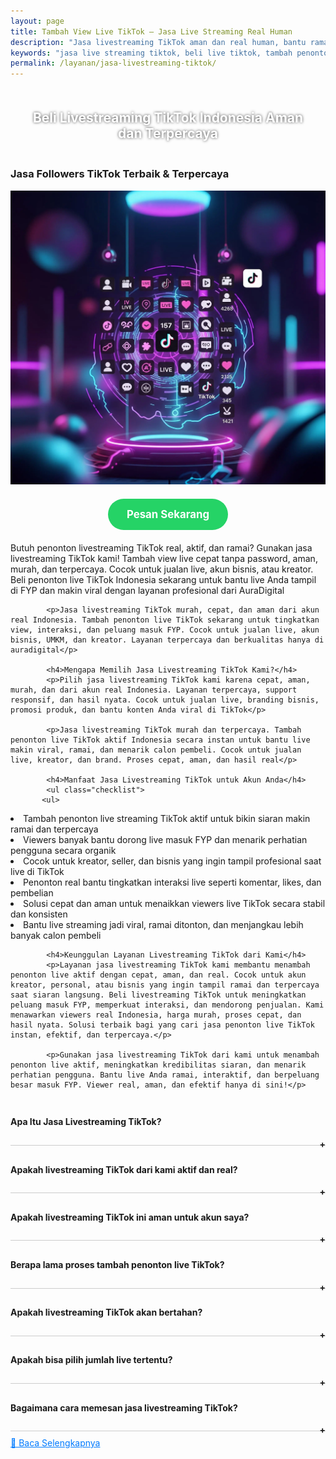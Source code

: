```yaml
---
layout: page
title: Tambah View Live TikTok – Jasa Live Streaming Real Human
description: "Jasa livestreaming TikTok aman dan real human, bantu ramaiin live Anda dengan viewers aktif Indonesia. Naikkan interaksi, tambah penonton live TikTok, dan tingkatkan peluang FYP tanpa bot. Cocok untuk jualan, branding, dan promosi akun TikTok secara natural."
keywords: "jasa live streaming tiktok, beli live tiktok, tambah penonton live tiktok, live tiktok murah, jual viewers live tiktok, live tiktok aktif, penonton live tiktok real, jasa live tiktok Indonesia, live tiktok terpercaya, penonton live tiktok permanen, viewers live tiktok cepat, order live tiktok, jasa tambah penonton live tiktok, jasa jual live tiktok, beli viewers live tiktok Indonesia, live tiktok aman, jasa live tiktok murah, jasa viewers real tiktok, beli penonton asli live, viewers live tiktok tanpa password, jasa tiktok live, jasa tiktok live murah, penonton akun live tiktok, jasa live viral tiktok, live organik tiktok, beli viewers live terpercaya, live tiktok langsung masuk, jasa live instan tiktok, jasa menaikkan viewers tiktok, penonton live untuk bisnis tiktok, viewers tiktok creator live, jasa social media live tiktok, layanan live streaming tiktok, beli live tiktok aktif Indonesia, jasa social proof tiktok live"
permalink: /layanan/jasa-livestreaming-tiktok/
---
```


<script type="application/ld+json">
{
  "@context": "https://schema.org",
  "@graph": [
    {
      "@type": "WebSite",
      "@id": "https://auradigital.id/#website",
      "url": "https://auradigital.id/",
      "name": "auradigital.id"
    },
    {
      "@type": "WebPage",
      "@id": "https://auradigital.id/layanan/jasa-livestreaming-tiktok/#webpage",
      "url": "https://auradigital.id/layanan/jasa-livestreaming-tiktok/",
      "name": "Jasa Livestreaming TikTok Aktif Indonesia Murah - Aman & Cepat",
      "isPartOf": {
        "@id": "https://auradigital.id/#website"
      },
      "breadcrumb": {
        "@id": "https://auradigital.id/layanan/jasa-livestreaming-tiktok/#breadcrumb"
      },
      "description": "Beli livestreaming TikTok murah dan terpercaya untuk tambah penonton live real Indonesia. Naikkan interaksi, tingkatkan FYP, dan buat live Anda lebih ramai, aman, dan cepat viral tanpa perlu login akun"
    },
    {
      "@type": "Service",
      "name": "Jasa Livestreaming TikTok",
      "serviceType": "Social Media Engagement",
      "provider": {
        "@type": "WebSite",
        "name": "auradigital.id",
        "url": "https://auradigital.id/"
      },
      "areaServed": {
        "@type": "Country",
        "name": "Indonesia"
      },
      "description": "Jasa livestreaming TikTok murah, cepat, dan aman! Tambah penonton live real Indonesia, bantu live masuk FYP, naikkan interaksi, dan tingkatkan kepercayaan audience. Cocok untuk jualan, branding, atau push akun biar makin ramai dan viral"
    },
    {
      "@type": "Product",
      "name": "Followers TikTok Aktif",
      "image": "https://raw.githubusercontent.com/AzkaAtta/azkaatta.github.io/main/image/jasa-livestreaming-tiktok.webp",
      "description": "Beli livestreaming TikTok real penonton Indonesia aktif! Cocok untuk jualan live, push akun, dan naikin interaksi. Penonton ramai, live jadi FYP, terpercaya, tanpa bot. Solusi murah dan aman buat tampil profesional dan viral di TikTok.",
      "brand": {
        "@type": "Brand",
        "name": "auradigital.id"
      },
      "offers": {
        "@type": "Offer",
        "priceCurrency": "IDR",
        "price": "20000",
        "availability": "https://schema.org/InStock",
        "url": "https://auradigital.id/layanan/jasa-livestreaming-tiktok/"
      }
    },
    {
      "@type": "BreadcrumbList",
      "@id": "https://auradigital.id/layanan/jasa-livestreaming-tiktok/#breadcrumb",
      "itemListElement": [
        {
          "@type": "ListItem",
          "position": 1,
          "name": "Home",
          "item": "https://auradigital.id/"
        },
        {
          "@type": "ListItem",
          "position": 2,
          "name": "Layanan",
          "item": "https://auradigital.id/layanan/"
        },
        {
          "@type": "ListItem",
          "position": 3,
          "name": "Jasa Livestreaming TikTok",
          "item": "https://auradigital.id/layanan/jasa-livestreaming-tiktok/"
        }
      ]
    },
    {
      "@type": "FAQPage",
      "mainEntity": [
        {
          "@type": "Question",
          "name": "Apakah Livestreaming TikTok dari layanan ini real?",
          "acceptedAnswer": {
            "@type": "Answer",
            "text": "Ya, layanan kami menyediakan Livestreaming TikTok aktif dari pengguna Indonesia yang real dan aman."
          }
        },
        {
          "@type": "Question",
          "name": "Berapa lama proses penambahan livestreaming?",
          "acceptedAnswer": {
            "@type": "Answer",
            "text": "Proses penambahan livestreaming biasanya berlangsung dalam 1-10 menit setelah pembayaran berhasil."
          }
        }
      ]
    }
  ]
}
</script>

<h2 style="text-align: center; color: #fff; text-shadow: 0 0 4px rgba(0,0,0,0.7); padding: 20px 15px;">
    Beli Livestreaming TikTok Indonesia Aman dan Terpercaya
</h2>

<div class="jasa-followers-tiktok-container">
    <div class="service-card" id="jasa-livestreaming-tiktok-card" onclick="toggleService(this)">
        <h3>Jasa Followers TikTok Terbaik & Terpercaya</h3>
        <img src="https://raw.githubusercontent.com/AzkaAtta/azkaatta.github.io/main/image/jasa-livestreaming-tiktok.webp" alt="jasa-livestreaming-tiktok" style="max-width:100%; height:auto;" loading="lazy">
        <a href="https://wa.me/62895402343693?text=Halo,%20saya%20tertarik%20dengan%20Jasa%20livestreaming%20TikTok.%20Bisa%20info%20lebih%20lanjut?" target="_blank" class="whatsapp-button" style="display: block; width: fit-content; margin: 20px auto; padding: 15px 30px; background-color: #25D366; color: white; text-align: center; text-decoration: none; border-radius: 50px; font-size: 1.2em; font-weight: bold; transition: background-color 0.3s ease;">
            Pesan Sekarang
        </a>
        <div class="service-description">
            <p>Butuh penonton livestreaming TikTok real, aktif, dan ramai? Gunakan jasa livestreaming TikTok kami! Tambah view live cepat tanpa password, aman, murah, dan terpercaya. Cocok untuk jualan live, akun bisnis, atau kreator. Beli penonton live TikTok Indonesia sekarang untuk bantu live Anda tampil di FYP dan makin viral dengan layanan profesional dari AuraDigital</p>

            <p>Jasa livestreaming TikTok murah, cepat, dan aman dari akun real Indonesia. Tambah penonton live TikTok sekarang untuk tingkatkan view, interaksi, dan peluang masuk FYP. Cocok untuk jualan live, akun bisnis, UMKM, dan kreator. Layanan terpercaya dan berkualitas hanya di auradigital</p>

            <h4>Mengapa Memilih Jasa Livestreaming TikTok Kami?</h4>
            <p>Pilih jasa livestreaming TikTok kami karena cepat, aman, murah, dan dari akun real Indonesia. Layanan terpercaya, support responsif, dan hasil nyata. Cocok untuk jualan live, branding bisnis, promosi produk, dan bantu konten Anda viral di TikTok</p>

            <p>Jasa livestreaming TikTok murah dan terpercaya. Tambah penonton live TikTok aktif Indonesia secara instan untuk bantu live makin viral, ramai, dan menarik calon pembeli. Cocok untuk jualan live, kreator, dan brand. Proses cepat, aman, dan hasil real</p>

            <h4>Manfaat Jasa Livestreaming TikTok untuk Akun Anda</h4>
            <ul class="checklist">
           <ul>
  <li>Tambah penonton live streaming TikTok aktif untuk bikin siaran makin ramai dan terpercaya</li>
  <li>Viewers banyak bantu dorong live masuk FYP dan menarik perhatian pengguna secara organik</li>
  <li>Cocok untuk kreator, seller, dan bisnis yang ingin tampil profesional saat live di TikTok</li>
  <li>Penonton real bantu tingkatkan interaksi live seperti komentar, likes, dan pembelian</li>
  <li>Solusi cepat dan aman untuk menaikkan viewers live TikTok secara stabil dan konsisten</li>
  <li>Bantu live streaming jadi viral, ramai ditonton, dan menjangkau lebih banyak calon pembeli</li>
</ul>

            <h4>Keunggulan Layanan Livestreaming TikTok dari Kami</h4>
            <p>Layanan jasa livestreaming TikTok kami membantu menambah penonton live aktif dengan cepat, aman, dan real. Cocok untuk akun kreator, personal, atau bisnis yang ingin tampil ramai dan terpercaya saat siaran langsung. Beli livestreaming TikTok untuk meningkatkan peluang masuk FYP, memperkuat interaksi, dan mendorong penjualan. Kami menawarkan viewers real Indonesia, harga murah, proses cepat, dan hasil nyata. Solusi terbaik bagi yang cari jasa penonton live TikTok instan, efektif, dan terpercaya.</p>

            <p>Gunakan jasa livestreaming TikTok dari kami untuk menambah penonton live aktif, meningkatkan kredibilitas siaran, dan menarik perhatian pengguna. Bantu live Anda ramai, interaktif, dan berpeluang besar masuk FYP. Viewer real, aman, dan efektif hanya di sini!</p>

<style>
  .accordion-item {
    border-bottom: 1px solid #ccc;
    padding: 10px 0;
  }
  .accordion-title {
    cursor: pointer;
    font-weight: bold;
    position: relative;
  }
  .accordion-title::after {
    content: '+';
    position: absolute;
    right: 0;
  }
  .accordion-title.active::after {
    content: '-';
  }
  .accordion-content {
    display: none;
    padding: 10px 0;
  }
  .accordion-content.show {
    display: block;
  }
</style>

<div class="accordion">

  <div class="accordion-item">
  <div class="accordion-title"><h4>Apa Itu Jasa Livestreaming TikTok?</h4></div>
  <div class="accordion-content">
    Jasa livestreaming TikTok adalah layanan untuk menambah penonton live TikTok aktif secara instan dan aman. Cocok untuk menaikkan interaksi, menarik lebih banyak view, bantu live ramai, dan meningkatkan peluang tampil di FYP. Viewer real, cepat, dan terpercaya
  </div>
</div>

<div class="accordion-item">
  <div class="accordion-title"><h4>Apakah livestreaming TikTok dari kami aktif dan real?</h4></div>
  <div class="accordion-content">
    Ya, livestreaming TikTok yang kami berikan berasal dari akun aktif dan real, bukan bot. Kami mengutamakan kualitas demi keamanan akun Anda.
  </div>
</div>

<div class="accordion-item">
  <div class="accordion-title"><h4>Apakah livestreaming TikTok ini aman untuk akun saya?</h4></div>
  <div class="accordion-content">
    Layanan kami 100% aman dan tidak melanggar ketentuan TikTok. Kami sudah membantu ribuan akun tanpa masalah banned atau penurunan penonton.
  </div>
</div>

<div class="accordion-item">
  <div class="accordion-title"><h4>Berapa lama proses tambah penonton live TikTok?</h4></div>
  <div class="accordion-content">
    Proses penambahan penonton livestreaming TikTok berlangsung cepat dan langsung aktif hanya dalam hitungan menit setelah pemesanan. Viewer live TikTok real dan aktif membantu live Anda terlihat ramai, kredibel, dan berpotensi masuk FYP lebih besar.
  </div>
</div>

<div class="accordion-item">
  <div class="accordion-title"><h4>Apakah livestreaming TikTok akan bertahan?</h4></div>
  <div class="accordion-content">
    Penonton livestreaming TikTok tidak bersifat permanen karena layanan ini hanya aktif selama sesi live berlangsung, biasanya 1–2 jam. Cocok untuk membuat live Anda terlihat ramai, meningkatkan interaksi, dan menarik algoritma agar lebih mudah masuk FYP.
  </div>
</div>

<div class="accordion-item">
  <div class="accordion-title"><h4>Apakah bisa pilih jumlah live tertentu?</h4></div>
  <div class="accordion-content">
    Tentu saja. Anda bebas memilih jumlah penonton live TikTok sesuai kebutuhan, mulai dari 10-100 hingga puluhan ribu penonton.
  </div>
</div>

<div class="accordion-item">
  <div class="accordion-title"><h4>Bagaimana cara memesan jasa livestreaming TikTok?</h4></div>
  <div class="accordion-content">
    Anda cukup mengirimkan link live TikTok Anda saat melakukan pemesanan. Tidak perlu password atau akses login.
  </div>
</div>
</div>

<script>
  const titles = document.querySelectorAll(".accordion-title");
  titles.forEach(title => {
    title.addEventListener("click", () => {
      const content = title.nextElementSibling;
      title.classList.toggle("active");
      content.classList.toggle("show");
    });
  });
</script>


<style>
  .hidden-content { display: none; margin-top: 10px; }
  .toggle-btn { cursor: pointer; color: #007bff; text-decoration: underline; margin-top: 10px; display: inline-block; }
</style>

<div class="toggle-btn" onclick="toggleHidden()">📌 Baca Selengkapnya</div>
 <div id="hiddenContent" class="hidden-content">
  <li>Jasa livestreaming TikTok murah dan cepat, bantu live Anda langsung ramai dengan penonton aktif.</li>
  <li>Beli penonton live TikTok real dan stabil, cocok untuk kreator, bisnis, dan TikTok Shop.</li>
  <li>Jasa nonton live TikTok terpercaya, viewer masuk cepat tanpa akun palsu.</li>
  <li>Tambah viewers live TikTok instan agar siaran terlihat profesional dan menarik perhatian.</li>
  <li>Layanan nonton live TikTok real bantu tingkatkan interaksi, komentar, dan penjualan.</li>
  <li>Penonton live TikTok aktif bantu konten live masuk FYP dan lebih banyak dijangkau audiens.</li>
  <li>Cari jasa live TikTok ramai dan aman? Kami hadir dengan layanan terbaik dan cepat masuk.</li>
  <li>Viewers TikTok streaming real, cocok untuk branding, promosi, dan tampil lebih populer.</li>
  <li>Jasa live TikTok aktif bantu tingkatkan engagement saat siaran langsung berlangsung.</li>
  <li>Streaming TikTok sepi? Gunakan layanan kami untuk bantu meramaikan penonton live Anda.</li>
  <li>Penonton live TikTok Indonesia, real dan aktif, aman untuk semua jenis konten dan akun.</li>
  <li>Beli viewers live TikTok langsung masuk saat siaran dimulai, tanpa delay dan aman.</li>
  <li>Layanan jasa penonton live TikTok termurah, cepat, dan bergaransi masuk.</li>
  <li>Penonton aktif bantu siaran live TikTok Anda terlihat ramai dan profesional.</li>
  <li>Tambah live viewers TikTok tanpa ribet, cukup kirim link live dan kami proses langsung.</li>
  <li>Solusi cepat untuk nonton live TikTok ramai dengan viewer asli dan interaktif.</li>
  <li>Jasa nonton live TikTok cocok untuk campaign, launching produk, dan event promosi.</li>
  <li>Penonton live stabil bantu tarik audiens organik yang lebih banyak saat siaran berlangsung.</li>
  <li>Beli penonton TikTok live aman tanpa password dan langsung bekerja saat live mulai.</li>
  <li>Viewers real bantu akun Anda terlihat aktif dan memikat penonton baru secara natural.</li>
  <li>Streaming live TikTok dengan viewer banyak bikin reputasi akun makin kuat dan terpercaya.</li>
  <li>Penonton TikTok live aktif dari akun Indonesia bantu tingkatkan kredibilitas siaran langsung Anda.</li>
  <li>Viewers live TikTok murah, cepat, dan hasil langsung terlihat dalam hitungan menit.</li>
  <li>Layanan penonton live TikTok cocok untuk semua niche: hiburan, edukasi, jualan, hingga game.</li>
  <li>Jasa penonton TikTok live cocok untuk kreator pemula atau profesional yang ingin tampil maksimal.</li>
  <li>Nonton live TikTok ramai bantu konten makin viral dan menarik lebih banyak interaksi.</li>
  <li>Jual jasa penonton live TikTok real, aman, dan sudah dipercaya banyak kreator.</li>
  <li>Promo viewers live TikTok aktif dan berkualitas, bisa bantu siaran Anda makin dilihat luas.</li>
  <li>Viewers TikTok live support siaran Anda agar tampil lebih meyakinkan dan menarik brand.</li>
  <li>Layanan livestreaming TikTok dengan penonton aktif, aman, cepat masuk, dan stabil.</li>
</div>

<script>
  function toggleHidden() {
    var content = document.getElementById("hiddenContent");
    var button = document.querySelector(".toggle-btn");
    if (content.style.display === "none") {
      content.style.display = "block";
      button.textContent = "📌 Tutup Selengkapnya";
    } else {
      content.style.display = "none";
      button.textContent = "📌 Baca Selengkapnya";
    }
  }
</script>
